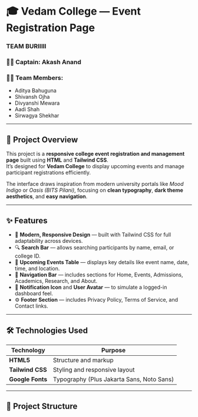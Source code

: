 # 🎓 Vedam College — Event Registration Page


### TEAM BURIIIII ####


### 👨‍💻 Captain: Akash Anand
### 👩‍💻 Team Members:
- Aditya Bahuguna
- Shivansh Ojha
- Divyanshi Mewara
- Aadi Shah
- Sirwagya Shekhar

---

## 📘 Project Overview

This project is a **responsive college event registration and management page** built using **HTML** and **Tailwind CSS**.  
It’s designed for **Vedam College** to display upcoming events and manage participant registrations efficiently.

The interface draws inspiration from modern university portals like *Mood Indigo* or *Oasis (BITS Pilani)*, focusing on **clean typography**, **dark theme aesthetics**, and **easy navigation**.

---

## ✨ Features

- 🎨 **Modern, Responsive Design** — built with Tailwind CSS for full adaptability across devices.  
- 🔍 **Search Bar** — allows searching participants by name, email, or college ID.  
- 📅 **Upcoming Events Table** — displays key details like event name, date, time, and location.  
- 🧭 **Navigation Bar** — includes sections for Home, Events, Admissions, Academics, Research, and About.  
- 🔔 **Notification Icon** and **User Avatar** — to simulate a logged-in dashboard feel.  
- ⚙️ **Footer Section** — includes Privacy Policy, Terms of Service, and Contact links.

---

## 🛠️ Technologies Used

| Technology | Purpose |
|-------------|----------|
| **HTML5** | Structure and markup |
| **Tailwind CSS** | Styling and responsive layout |
| **Google Fonts** | Typography (Plus Jakarta Sans, Noto Sans) |

---

## 📂 Project Structure

